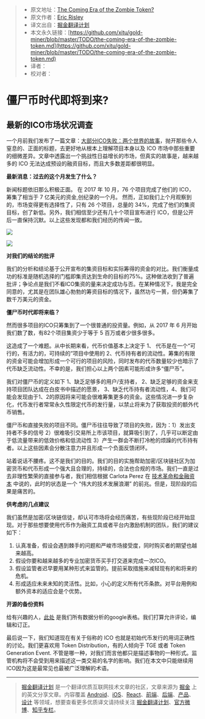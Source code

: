 > * 原文地址：[The Coming Era of the Zombie Token?](https://hackernoon.com/the-coming-era-of-the-zombie-token-707350b34b42)
> * 原文作者：[Eric Risley](https://hackernoon.com/@ericrisley_83384?source=post_header_lockup)
> * 译文出自：[掘金翻译计划](https://github.com/xitu/gold-miner)
> * 本文永久链接：[https://github.com/xitu/gold-miner/blob/master/TODO/the-coming-era-of-the-zombie-token.md](https://github.com/xitu/gold-miner/blob/master/TODO/the-coming-era-of-the-zombie-token.md)
> * 译者：
> * 校对者：

# 僵尸币时代即将到来?

## 最新的ICO市场状况调查

一个月前我们发布了一篇文章：[大部分ICO失败：两个世界的故事](https://hackernoon.com/most-icos-fail-tale-of-two-worlds-d1ab7625ff66)，抛开那些令人窒息的、正面的标题，去更好地从根本上理解项目本身以及 ICO 市场中那些重要的细微差异。文章中透露出一个挑战性日益增长的市场，但真实的故事是，越来越多的 ICO 无法达成预设的融资目标，而且大多数差距都很明显。

**最新消息：过去的这个月发生了什么？**

新闻标题依旧那么积极正面。 在 2017 年 10 月，76 个项目完成了他们的 ICO，筹集了相当于 7 亿美元的资金,创纪录的一个月。 然而，正如我们上个月观察到的，市场变得更有选择性了，只有 26 个项目，总量的 34%，完成了他们的集资目标，创了新低。另外，我们相信至少还有几十个项目宣布进行 ICO，但是公开后一直保持沉默。以上这些发现都和我们经历的传闻一致。

![](https://cdn-images-1.medium.com/max/800/1*_AKom5HbpQqTMd2yfdNJAw.jpeg)

![](https://cdn-images-1.medium.com/max/800/1*E5p90fkjOxczb-8rQxgE2w.jpeg)

**对我们的结论的批评**

我们的分析和结论基于公开宣布的集资目标和实际筹得的资金的对比。我们衡量成功的标准是随机选择的门槛即集资达到生命的目标的75%。这种做法收到了普遍批评；争论点是我们不看ICO集资的量来决定成功与否。在某种情况下，我是完全同意的，尤其是在团队雄心勃勃的筹资目标的情况下，虽然功亏一篑，但仍筹集了数千万美元的资金。

**僵尸币时代即将来临？**

然而很多项目的ICO只筹集到了一个很普通的投资量。例如，从 2017 年 6 月开始我们数了数，有82个项目集资少于等于 5 百万或者少很多很多。

这造成了一个难题。从中长期来看，代币价值基本上决定于 1、 代币是在一个“可行的，有活力的，可持续的”项目中使用的 2、代币持有者的流动性。筹集的有限的资金可能会增加形成一个可行的项目的风险，同时发布的代币数量较少也暗示了代币缺乏流动性。不幸的是，我们担心以上两个因素可能形成许多“僵尸币”。

我们对僵尸币的定义如下 1、缺乏足够多的用户/支持者， 2、缺乏足够的资金来支持项目团队达成在白皮书中描述的愿景， 3、缺乏代币持有者流动性，4、我们可能会发现由于1、2的原因将来可能会很难筹集更多的资金。这些情况进一步复杂化，代币发行者常常永久性限定代币的发行量，以禁止将来为了获取投资的额外代币销售。

僵尸币和直接失败的项目不同。僵尸币往往导致了项目的失败，因为：1）发出支持者不多的信号 2）很难吸引交易所上市该项目，就算吸引到了，几乎可以断定由于低流量带来的低效价格和低流动性 3）产生一群会不断打冷枪的烦躁的代币持有者。以上这些因素会分散注意力并且形成一个负面反馈闭环。

站着说话不腰疼。这不是我们的目的。我们的目的实施帮助加密/区块链社区为加密货币和代币形成一个强大且合理的，持续的，合法也合规的市场。我们一直是过去非理性繁荣的直接参与者，我们相信根据 Carlota Perez 在 [技术革命和金融资本](https://www.amazon.com/Technological-Revolutions-Financial-Capital-Dynamics/dp/1843763311) 中说的，此时的状态是一个 “伟大的技术发展浪潮” 的前兆。但是，现阶段的后果是痛苦的。

**供考虑的几点建议**

我们虽然是加密/区块链信徒，却认可市场将会经历痛苦，有些现阶段已经开始显现。对于那些想要使用代币作为融资工具或者平台内激励机制的团队，我们的建议如下：

1. 认真准备，假设会遇到棘手的问题和严峻市场接受度，同时购买者的期望也越来越高。
2. 假设你要和越来越多的专业加密货币买手打交道来完成一次ICO。
3. 假设监管者迟早要用某种形式来监管的。提前采取措施来减轻现有的和将来的危机。
4. 形成适应未来未知的灵活性。比如，小心的定义所有代币条款。对平台用例和额外资本的适应会是个优势。

**开源的备份资料**

给有兴趣的人，[此处](https://docs.google.com/spreadsheets/d/1cpDOY_AnbO9UiUIDde7CagHzfOTDHVw4l927_7sdKSw/edit?usp=sharing) 是我们所有数据分析的google表格。我们打算允许评论，编辑和订正。

最后说一下，我们知道现在有关于俗称的 ICO 也就是初始代币发行的用词正确性的讨论。我们更喜欢用 Token Distribution，有的人倾向于 TGE 或者 Token Generation Event. 不管是哪一种，对我们而言他都只是描述事物的一种形式。监管机构将不会受到用来描述这一类交易的名字的影响。我们在本文中只能继续用ICO因为这是最常见也最被广泛理解的术语。


---

> [掘金翻译计划](https://github.com/xitu/gold-miner) 是一个翻译优质互联网技术文章的社区，文章来源为 [掘金](https://juejin.im) 上的英文分享文章。内容覆盖 [Android](https://github.com/xitu/gold-miner#android)、[iOS](https://github.com/xitu/gold-miner#ios)、[React](https://github.com/xitu/gold-miner#react)、[前端](https://github.com/xitu/gold-miner#前端)、[后端](https://github.com/xitu/gold-miner#后端)、[产品](https://github.com/xitu/gold-miner#产品)、[设计](https://github.com/xitu/gold-miner#设计) 等领域，想要查看更多优质译文请持续关注 [掘金翻译计划](https://github.com/xitu/gold-miner)、[官方微博](http://weibo.com/juejinfanyi)、[知乎专栏](https://zhuanlan.zhihu.com/juejinfanyi)。
